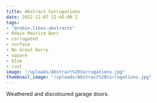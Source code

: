 ```yaml
---
title: Abstract Corrugations
date: 2022-12-07 22:45:00 Z
tags:
- "@robin.likes.abstracts"
- Robin Maurice Barr
- corrugated
- surface
- No Great Hurry
- square
- blue
- rust
image: "/uploads/Abstract%20Corrugations.jpg"
thumbnail_image: "/uploads/Abstract%20Corrugations.jpg"
---
```


Weathered and discoloured garage doors.